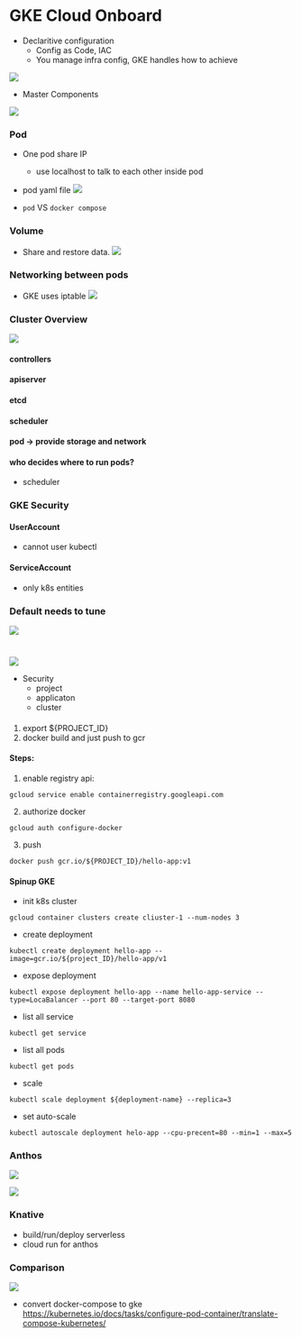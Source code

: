 

# GKE Cloud Onboard 

* Declaritive configuration
    * Config as Code, IAC 
    * You manage infra config, GKE handles how to achieve

![](https://i.imgur.com/ANbtzdd.jpg)

* Master Components

![](https://i.imgur.com/iL6122J.png)

### Pod
* One pod share IP 
    * use localhost to talk to each other inside pod
* pod yaml file
![](https://i.imgur.com/L4xGO2I.png)


* `pod` VS `docker compose`

### Volume
* Share and restore data.
![](https://i.imgur.com/KumDCWk.png)

### Networking between pods
* GKE uses iptable
![](https://i.imgur.com/lSqv2qH.jpg)

### Cluster Overview
![](https://i.imgur.com/7ie9Ich.png)

#### controllers
#### apiserver
#### etcd
#### scheduler

#### pod -> provide storage and network

#### who decides where to run pods?
* scheduler 

### GKE Security
#### UserAccount
* cannot user kubectl
#### ServiceAccount
* only k8s entities



### Default needs to tune

![](https://i.imgur.com/Q3HLovF.jpg)


# 
![](https://i.imgur.com/qlljcdj.png)


* Security
	- project
	- applicaton
	- cluster



#### 
1. export ${PROJECT_ID}
2. docker build and just push to gcr 


#### Steps:

1. enable registry api:
```
gcloud service enable containerregistry.googleapi.com
```
2. authorize docker
```
gcloud auth configure-docker
```
3. push
```
docker push gcr.io/${PROJECT_ID}/hello-app:v1
```

#### Spinup GKE

* init k8s cluster
```
gcloud container clusters create cliuster-1 --num-nodes 3
```

* create deployment
```
kubectl create deployment hello-app --image=gcr.io/${project_ID}/hello-app/v1
```

* expose deployment
```
kubectl expose deployment hello-app --name hello-app-service --type=LocaBalancer --port 80 --target-port 8080
```

* list all service
```
kubectl get service
```

* list all pods
```
kubectl get pods
```

* scale
```
kubectl scale deployment ${deployment-name} --replica=3
```
* set auto-scale
```
kubectl autoscale deployment helo-app --cpu-precent=80 --min=1 --max=5
```



### Anthos

![](https://i.imgur.com/vJFpY7K.jpg)



![](https://i.imgur.com/e16XD6n.png)


### Knative
* build/run/deploy serverless 
* cloud run for anthos

### Comparison

![](https://i.imgur.com/Qn1bVk8.png)



* convert docker-compose to gke
https://kubernetes.io/docs/tasks/configure-pod-container/translate-compose-kubernetes/